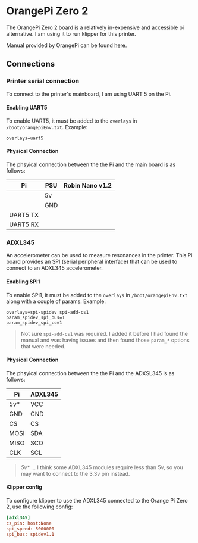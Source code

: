 # OrangePi Zero 2

The OrangePi Zero 2 board is a relatively in-expensive and accessible pi alternative. 
I am using it to run klipper for this printer.

Manual provided by OrangePi can be found [here](https://drive.google.com/file/d/1T6ZbnrYIEGc89uKukrdOw8ESX8CYfmTY/view?usp=share_link).

## Connections

### Printer serial connection

To connect to the printer's mainboard, I am using UART 5 on the Pi.

#### Enabling UART5

To enable UART5, it must be added to the `overlays` in `/boot/orangepiEnv.txt`. Example:

```
overlays=uart5
```

#### Physical Connection

The phsyical connection between the the Pi and the main board is as follows:

| Pi       | PSU | Robin Nano v1.2 |
| -------- | --- | --------------- |
|          | 5v  |                 |
|          | GND |                 |
| UART5 TX |     |                 |
| UART5 RX |     |                 |

### ADXL345

An accelerometer can be used to measure resonances in the printer. 
This Pi board provides an SPI (serial peripheral interface) that can be used to connect to
an ADXL345 accelerometer.

#### Enabling SPI1

To enable SPI1, it must be added to the `overlays` in `/boot/orangepiEnv.txt` along with a couple of params. Example:

```
overlays=spi-spidev spi-add-cs1
param_spidev_spi_bus=1
param_spidev_spi_cs=1
```

> Not sure `spi-add-cs1` was required. I added it before I had found the manual and was having issues and then found those `param_*` options that were needed.

#### Physical Connection

The phsyical connection between the the Pi and the ADXSL345 is as follows:

| Pi   | ADXL345 |
| ---- | ------- |
| 5v*  | VCC     |
| GND  | GND     |
| CS   | CS      |
| MOSI | SDA     |
| MISO | SCO     |
| CLK  | SCL     |

> _5v*_ ... I think some ADXL345 modules require less than 5v, so you may want to connect to the 3.3v pin instead.

#### Klipper config

To configure klipper to use the ADXL345 connected to the Orange Pi Zero 2, use the following config:
```ini
[adxl345]
cs_pin: host:None
spi_speed: 5000000
spi_bus: spidev1.1
```
